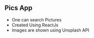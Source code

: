 ## Pics App
* One can search Pictures
* Created Using ReactJs
* Images are shown using Unsplash API
